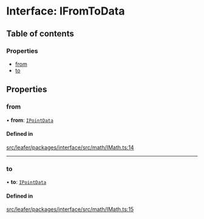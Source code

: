# Interface: IFromToData

## Table of contents

### Properties

- [from](IFromToData.md#from)
- [to](IFromToData.md#to)

## Properties

### from

• **from**: [`IPointData`](IPointData.md)

#### Defined in

[src/leafer/packages/interface/src/math/IMath.ts:14](https://github.com/leaferjs/leafer/blob/56c6de6d1ac5072088c765b725fa724d56b9e5ef/packages/interface/src/math/IMath.ts#L14)

___

### to

• **to**: [`IPointData`](IPointData.md)

#### Defined in

[src/leafer/packages/interface/src/math/IMath.ts:15](https://github.com/leaferjs/leafer/blob/56c6de6d1ac5072088c765b725fa724d56b9e5ef/packages/interface/src/math/IMath.ts#L15)

